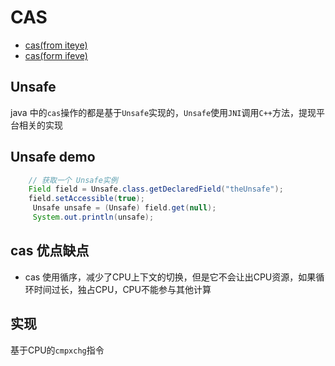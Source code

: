 # CAS

- [cas(from iteye)](http://zl198751.iteye.com/blog/1848575)
- [cas(form ifeve)](http://ifeve.com/atomic-operation/)

## Unsafe

java 中的`cas`操作的都是基于`Unsafe`实现的，`Unsafe`使用`JNI`调用`C++`方法，提现平台相关的实现

## Unsafe demo

```java
    // 获取一个 Unsafe实例
    Field field = Unsafe.class.getDeclaredField("theUnsafe");
    field.setAccessible(true);
     Unsafe unsafe = (Unsafe) field.get(null);
     System.out.println(unsafe);
```

## cas 优点缺点

- cas 使用循序，减少了CPU上下文的切换，但是它不会让出CPU资源，如果循环时间过长，独占CPU，CPU不能参与其他计算

## 实现

基于CPU的`cmpxchg`指令